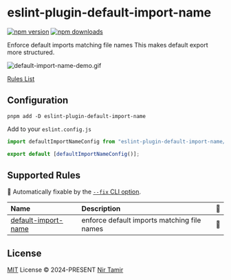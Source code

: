 # eslint-plugin-default-import-name

[![npm version][npm-version-src]][npm-version-href]
[![npm downloads][npm-downloads-src]][npm-downloads-href]

Enforce default imports matching file names
This makes default export more structured.

![default-import-name-demo.gif](docs%2Fdefault-import-name-demo.gif)

[Rules List](./src/rules)

## Configuration

```shell
pnpm add -D eslint-plugin-default-import-name
```

Add to your `eslint.config.js`

```js
import defaultImportNameConfig from "eslint-plugin-default-import-name/config";

export default [defaultImportNameConfig()];
```

## Supported Rules

<!-- begin auto-generated rules list -->

🔧 Automatically fixable by the [`--fix` CLI option](https://eslint.org/docs/user-guide/command-line-interface#--fix).

| Name                                                    | Description                                 | 🔧  |
| :------------------------------------------------------ | :------------------------------------------ | :-- |
| [default-import-name](src/rules/default-import-name.md) | enforce default imports matching file names | 🔧  |

<!-- end auto-generated rules list -->

## License

[MIT](./LICENSE) License © 2024-PRESENT [Nir Tamir](https://github.com/nirtamir2)

<!-- Badges -->

[npm-version-src]: https://img.shields.io/npm/v/eslint-plugin-default-import-name?style=flat&colorA=080f12&colorB=1fa669
[npm-version-href]: https://npmjs.com/package/eslint-plugin-default-import-name
[npm-downloads-src]: https://img.shields.io/npm/dm/eslint-plugin-default-import-name?style=flat&colorA=080f12&colorB=1fa669
[npm-downloads-href]: https://npmjs.com/package/eslint-plugin-default-import-name

